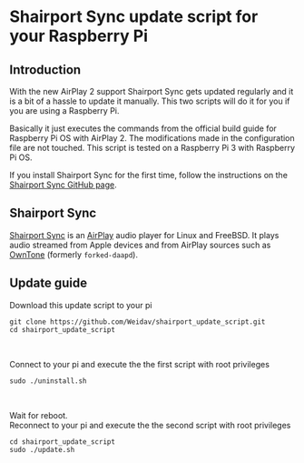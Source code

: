 # Shairport Sync update script for your Raspberry Pi

## Introduction
With the new AirPlay 2 support Shairport Sync gets updated regularly and it is a bit of a hassle to update it manually. This two scripts will do it for you if you are using a Raspberry Pi.

Basically it just executes the commands from the official build guide for Raspberry Pi OS with AirPlay 2. The modifications made in the configuration file are not touched. This script is tested on a Raspberry Pi 3 with Raspberry Pi OS.

If you install Shairport Sync for the first time, follow the instructions on the [Shairport Sync GitHub page](https://github.com/mikebrady/shairport-sync/blob/master/BUILD.md).

## Shairport Sync
[Shairport Sync](https://github.com/mikebrady/shairport-sync) is an [AirPlay](https://www.pocket-lint.com/speakers/news/apple/144646-apple-airplay-2-vs-airplay-what-s-the-difference) audio player for Linux and FreeBSD. It plays audio streamed from Apple devices and from AirPlay sources such as [OwnTone](https://github.com/owntone/owntone-server) (formerly `forked-daapd`).

## Update guide

Download this update script to your pi
```
git clone https://github.com/Weidav/shairport_update_script.git
cd shairport_update_script
```

<br>

Connect to your pi and execute the the first script with root privileges
```
sudo ./uninstall.sh
```
<br>

Wait for reboot. <br>
Reconnect to your pi and execute the the second script with root privileges
```
cd shairport_update_script
sudo ./update.sh
```
